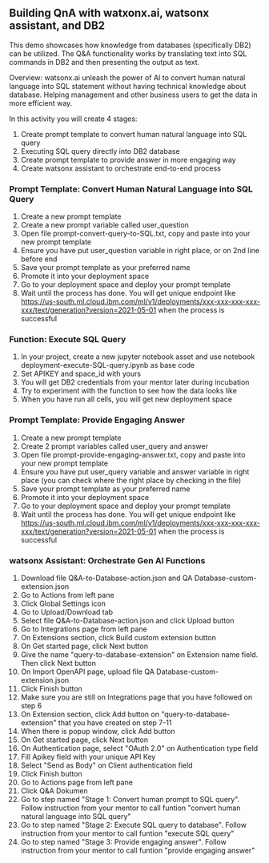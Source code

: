 ## Building QnA with watxonx.ai, watsonx assistant, and DB2
This demo showcases how knowledge from databases (specifically DB2) can be utilized. The Q&A functionality works by translating text into SQL commands in DB2 and then presenting the output as text.

Overview:
watsonx.ai unleash the power of AI to convert human natural language into SQL statement without having technical knowledge about database. Helping management and other business users to get the data in more efficient way.

In this activity you will create 4 stages:
1. Create prompt template to convert human natural language into SQL query
2. Executing SQL query directly into DB2 database
3. Create prompt template to provide answer in more engaging way
4. Create watsonx assistant to orchestrate end-to-end process

### Prompt Template: Convert Human Natural Language into SQL Query

1. Create a new prompt template
2. Create a new prompt variable called user_question
3. Open file prompt-convert-query-to-SQL.txt, copy and paste into your new prompt template
4. Ensure you have put user_question variable in right place, or on 2nd line before end
5. Save your prompt template as your preferred name
6. Promote it into your deployment space
7. Go to your deployment space and deploy your prompt template
8. Wait until the process has done. You will get unique endpoint like https://us-south.ml.cloud.ibm.com/ml/v1/deployments/xxx-xxx-xxx-xxx-xxx/text/generation?version=2021-05-01 when the process is successful

### Function: Execute SQL Query

1. In your project, create a new jupyter notebook asset and use notebook deployment-execute-SQL-query.ipynb as base code
2. Set APIKEY and space_id with yours
3. You will get DB2 credentials from your mentor later during incubation
4. Try to experiment with the function to see how the data looks like
5. When you have run all cells, you will get new deployment space

### Prompt Template: Provide Engaging Answer

1. Create a new prompt template
2. Create 2 prompt variables called user_query and answer
3. Open file prompt-provide-engaging-answer.txt, copy and paste into your new prompt template
4. Ensure you have put user_query variable and answer variable in right place (you can check where the right place by checking in the file)
5. Save your prompt template as your preferred name
6. Promote it into your deployment space
7. Go to your deployment space and deploy your prompt template
8. Wait until the process has done. You will get unique endpoint like https://us-south.ml.cloud.ibm.com/ml/v1/deployments/xxx-xxx-xxx-xxx-xxx/text/generation?version=2021-05-01 when the process is successful

### watsonx Assistant: Orchestrate Gen AI Functions

1. Download file Q&A-to-Database-action.json and QA Database-custom-extension.json
2. Go to Actions from left pane
3. Click Global Settings icon
4. Go to Upload/Download tab
5. Select file Q&A-to-Database-action.json and click Upload button
6. Go to Integrations page from left pane
7. On Extensions section, click Build custom extension button
8. On Get started page, click Next button
9. Give the name "query-to-database-extension" on Extension name field. Then click Next button
10. On Import OpenAPI page, upload file QA Database-custom-extension.json
11. Click Finish button
12. Make sure you are still on Integrations page that you have followed on step 6
13. On Extension section, click Add button on "query-to-database-extension" that you have created on step 7-11
14. When there is popup window, click Add button
15. On Get started page, click Next button
16. On Authentication page, select "OAuth 2.0" on Authentication type field
17. Fill Apikey field with your unique API Key
18. Select "Send as Body" on Client authentication field
19. Click Finish button
20. Go to Actions page from left pane
21. Click Q&A Dokumen
22. Go to step named "Stage 1: Convert human prompt to SQL query". Follow instruction from your mentor to call funtion "convert human natural language into SQL query"
23. Go to step named "Stage 2: Execute SQL query to database". Follow instruction from your mentor to call funtion "execute SQL query"
24. Go to step named "Stage 3: Provide engaging answer". Follow instruction from your mentor to call funtion "provide engaging answer"
